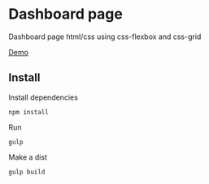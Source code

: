 # Dashboard page

Dashboard page html/css using css-flexbox and css-grid

<a href="https://marxpekulen.github.io/Dashboard/docs/">Demo</a>

## Install

Install dependencies
```
npm install
```
Run
```
gulp
```
Make a dist
```
gulp build
```
